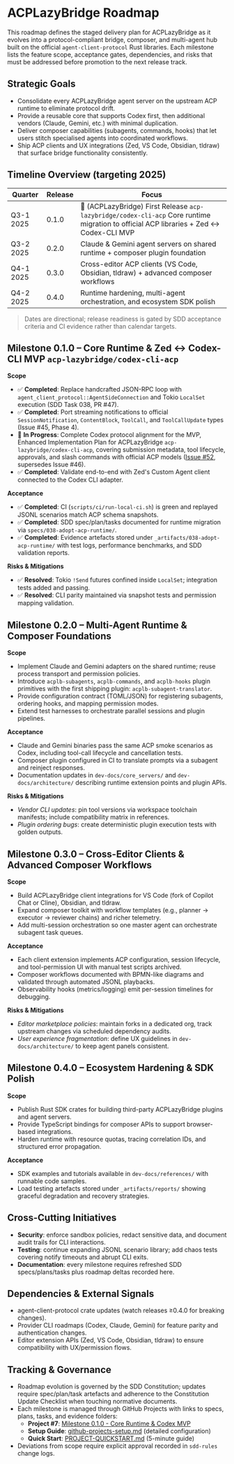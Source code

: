 # ACPLazyBridge Roadmap

This roadmap defines the staged delivery plan for ACPLazyBridge as it evolves into a protocol-compliant bridge, composer, and multi-agent hub built on the official `agent-client-protocol` Rust libraries. Each milestone lists the feature scope, acceptance gates, dependencies, and risks that must be addressed before promotion to the next release track.

## Strategic Goals

- Consolidate every ACPLazyBridge agent server on the upstream ACP runtime to eliminate protocol drift.
- Provide a reusable core that supports Codex first, then additional vendors (Claude, Gemini, etc.) with minimal duplication.
- Deliver composer capabilities (subagents, commands, hooks) that let users stitch specialised agents into coordinated workflows.
- Ship ACP clients and UX integrations (Zed, VS Code, Obsidian, tldraw) that surface bridge functionality consistently.

## Timeline Overview (targeting 2025)

| Quarter | Release | Focus |
| --- | --- | --- |
| Q3-1 2025 | 0.1.0 | 🚧 (ACPLazyBridge) First Release `acp-lazybridge/codex-cli-acp` Core runtime migration to official ACP libraries + Zed ↔ Codex-CLI MVP |
| Q3-2 2025 | 0.2.0 | Claude & Gemini agent servers on shared runtime + composer plugin foundation |
| Q4-1 2025 | 0.3.0 | Cross-editor ACP clients (VS Code, Obsidian, tldraw) + advanced composer workflows |
| Q4-2 2025 | 0.4.0 | Runtime hardening, multi-agent orchestration, and ecosystem SDK polish |

> Dates are directional; release readiness is gated by SDD acceptance criteria and CI evidence rather than calendar targets.

## Milestone 0.1.0 – Core Runtime & Zed ↔ Codex-CLI MVP `acp-lazybridge/codex-cli-acp`

**Scope**

- ✅ **Completed**: Replace handcrafted JSON-RPC loop with `agent_client_protocol::AgentSideConnection` and Tokio `LocalSet` execution (SDD Task 038, PR #47).
- ✅ **Completed**: Port streaming notifications to official `SessionNotification`, `ContentBlock`, `ToolCall`, and `ToolCallUpdate` types (Issue #45, Phase 4).
- 🔄 **In Progress**: Complete Codex protocol alignment for the MVP, Enhanced Implementation Plan for ACPLazyBridge `acp-lazybridge/codex-cli-acp`, covering submission metadata, tool lifecycle, approvals, and slash commands with official ACP models ([Issue #52](https://github.com/lwyBZss8924d/ACPLazyBridge/issues/52), supersedes Issue #46).
- ✅ **Completed**: Validate end-to-end with Zed's Custom Agent client connected to the Codex CLI adapter.

**Acceptance**

- ✅ **Completed**: CI (`scripts/ci/run-local-ci.sh`) is green and replayed JSONL scenarios match ACP schema snapshots.
- ✅ **Completed**: SDD spec/plan/tasks documented for runtime migration via `specs/038-adopt-acp-runtime/`.
- ✅ **Completed**: Evidence artefacts stored under `_artifacts/038-adopt-acp-runtime/` with test logs, performance benchmarks, and SDD validation reports.

**Risks & Mitigations**

- ✅ **Resolved**: Tokio `!Send` futures confined inside `LocalSet`; integration tests added and passing.
- ✅ **Resolved**: CLI parity maintained via snapshot tests and permission mapping validation.

## Milestone 0.2.0 – Multi-Agent Runtime & Composer Foundations

**Scope**

- Implement Claude and Gemini adapters on the shared runtime; reuse process transport and permission policies.
- Introduce `acplb-subagents`, `acplb-commands`, and `acplb-hooks` plugin primitives with the first shipping plugin: `acplb-subagent-translator`.
- Provide configuration contract (TOML/JSON) for registering subagents, ordering hooks, and mapping permission modes.
- Extend test harnesses to orchestrate parallel sessions and plugin pipelines.

**Acceptance**

- Claude and Gemini binaries pass the same ACP smoke scenarios as Codex, including tool-call lifecycle and cancellation tests.
- Composer plugin configured in CI to translate prompts via a subagent and reinject responses.
- Documentation updates in `dev-docs/core_servers/` and `dev-docs/architecture/` describing runtime extension points and plugin APIs.

**Risks & Mitigations**

- _Vendor CLI updates_: pin tool versions via workspace toolchain manifests; include compatibility matrix in references.
- _Plugin ordering bugs_: create deterministic plugin execution tests with golden outputs.

## Milestone 0.3.0 – Cross-Editor Clients & Advanced Composer Workflows

**Scope**

- Build ACPLazyBridge client integrations for VS Code (fork of Copilot Chat or Cline), Obsidian, and tldraw.
- Expand composer toolkit with workflow templates (e.g., planner → executor → reviewer chains) and richer telemetry.
- Add multi-session orchestration so one master agent can orchestrate subagent task queues.

**Acceptance**

- Each client extension implements ACP configuration, session lifecycle, and tool-permission UI with manual test scripts archived.
- Composer workflows documented with BPMN-like diagrams and validated through automated JSONL playbacks.
- Observability hooks (metrics/logging) emit per-session timelines for debugging.

**Risks & Mitigations**

- _Editor marketplace policies_: maintain forks in a dedicated org, track upstream changes via scheduled dependency audits.
- _User experience fragmentation_: define UX guidelines in `dev-docs/architecture/` to keep agent panels consistent.

## Milestone 0.4.0 – Ecosystem Hardening & SDK Polish

**Scope**

- Publish Rust SDK crates for building third-party ACPLazyBridge plugins and agent servers.
- Provide TypeScript bindings for composer APIs to support browser-based integrations.
- Harden runtime with resource quotas, tracing correlation IDs, and structured error propagation.

**Acceptance**

- SDK examples and tutorials available in `dev-docs/references/` with runnable code samples.
- Load testing artefacts stored under `_artifacts/reports/` showing graceful degradation and recovery strategies.

## Cross-Cutting Initiatives

- **Security**: enforce sandbox policies, redact sensitive data, and document audit trails for CLI interactions.
- **Testing**: continue expanding JSONL scenario library; add chaos tests covering notify timeouts and abrupt CLI exits.
- **Documentation**: every milestone requires refreshed SDD specs/plans/tasks plus roadmap deltas recorded here.

## Dependencies & External Signals

- agent-client-protocol crate updates (watch releases ≥0.4.0 for breaking changes).
- Provider CLI roadmaps (Codex, Claude, Gemini) for feature parity and authentication changes.
- Editor extension APIs (Zed, VS Code, Obsidian, tldraw) to ensure compatibility with UX/permission flows.

## Tracking & Governance

- Roadmap evolution is governed by the SDD Constitution; updates require spec/plan/task artefacts and adherence to the Constitution Update Checklist when touching normative documents.
- Each milestone is managed through GitHub Projects with links to specs, plans, tasks, and evidence folders:
    - **Project #7**: [Milestone 0.1.0 - Core Runtime & Codex MVP](https://github.com/lwyBZss8924d/ACPLazyBridge/projects/7)
    - **Setup Guide**: [github-projects-setup.md](./github-projects-setup.md) (detailed configuration)
    - **Quick Start**: [PROJECT-QUICKSTART.md](./PROJECT-QUICKSTART.md) (5-minute guide)
- Deviations from scope require explicit approval recorded in `sdd-rules` change logs.
